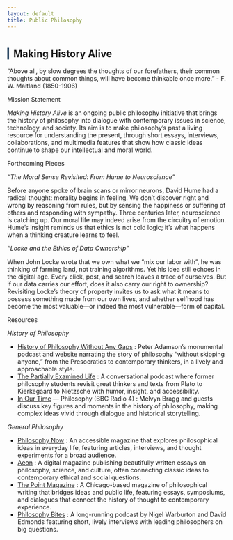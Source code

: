 ```yaml
---
layout: default
title: Public Philosophy
---
```


<div class="divider"></div>

<!-- ===== Making History Alive ===== -->
<h2 id="making-history-alive" style="font-size:1.6em; margin-top:40px; border-left:4px solid #1B3A57; padding-left:10px;">Making History Alive</h2>
<p class="center-paragraph">
  “Above all, by slow degrees the thoughts of our forefathers, their common thoughts about common things, will have become thinkable once more.” - F. W. Maitland (1850-1906)
</p>

<!--
<figure class="figure-torn">
  <img src="assets/public-history.webp" alt="Making History Alive visual">
</figure>
<p class="img-credit">Image credit: Placeholder</p>
-->

<div class="subhead">Mission Statement</div>
<p class="subdesc"><em>Making History Alive</em> is an ongoing public philosophy initiative that brings the history of philosophy into dialogue with contemporary issues in science, technology, and society. Its aim is to make philosophy’s past a living resource for understanding the present, through short essays, interviews, collaborations, and multimedia features that show how classic ideas continue to shape our intellectual and moral world.</p>

<div class="subhead">Forthcoming Pieces</div>
<p class="resource-category"><em>“The Moral Sense Revisited: From Hume to Neuroscience”</em></p>
<p class="subdesc">Before anyone spoke of brain scans or mirror neurons, David Hume had a radical thought: morality begins in feeling. We don’t discover right and wrong by reasoning from rules, but by sensing the happiness or suffering of others and responding with sympathy. Three centuries later, neuroscience is catching up. Our moral life may indeed arise from the circuitry of emotion. Hume’s insight reminds us that ethics is not cold logic; it’s what happens when a thinking creature learns to feel.
</p>

<p class="resource-category"><em>“Locke and the Ethics of Data Ownership”</em></p>
<p class="subdesc">When John Locke wrote that we own what we “mix our labor with”, he was thinking of farming land, not training algorithms. Yet his idea still echoes in the digital age. Every click, post, and search leaves a trace of ourselves. But if our data carries our effort, does it also carry our right to ownership? Revisiting Locke’s theory of property invites us to ask what it means to possess something made from our own lives, and whether selfhood has become the most valuable—or indeed the most vulnerable—form of capital.
</p>


<!-- ===== Resources ===== -->
<div class="subhead">Resources</div>

<p class="resource-category"><em>History of Philosophy</em></p>

<ul class="resource-list">
  <li>
    <a href="https://historyofphilosophy.net" target="_blank" rel="noopener">History of Philosophy Without Any Gaps</a> : Peter Adamson’s monumental podcast and website narrating the story of philosophy “without skipping anyone,” from the Presocratics to contemporary thinkers, in a lively and approachable style.
  </li>
  <li>
    <a href="https://artiallyexaminedlife.com" target="_blank" rel="noopener">The Partially Examined Life</a> : A conversational podcast where former philosophy students revisit great thinkers and texts from Plato to Kierkegaard to Nietzsche with humor, insight, and accessibility.
  </li>
  <li>
    <a href="https://www.bbc.co.uk/programmes/p01f0vzr" target="_blank" rel="noopener">In Our Time</a> — Philosophy (BBC Radio 4) : Melvyn Bragg and guests discuss key figures and moments in the history of philosophy, making complex ideas vivid through dialogue and historical storytelling.
  </li>
</ul>



<p class="resource-category"><em>General Philosophy</em></p>

<ul class="resource-list">
  <li>
    <a href="https://philosophynow.org" target="_blank" rel="noopener">Philosophy Now</a> : An accessible magazine that explores philosophical ideas in everyday life, featuring articles, interviews, and thought experiments for a broad audience.
  </li>
  <li><a href="https://aeon.co" target="_blank" rel="noopener">Aeon</a> : A digital magazine publishing beautifully written essays on philosophy, science, and culture, often connecting classic ideas to contemporary ethical and social questions.</li>
  <li><a href="https://thepointmag.com" target="_blank" rel="noopener">The Point Magazine</a> : A Chicago-based magazine of philosophical writing that bridges ideas and public life, featuring essays, symposiums, and dialogues that connect the history of thought to contemporary experience.</li>
  <li><a href="https://philosophybites.com" target="_blank" rel="noopener">Philosophy Bites</a> : A long-running podcast by Nigel Warburton and David Edmonds featuring short, lively interviews with leading philosophers on big questions.</li>
  
</ul>




<!-- ===== Topic Two (placeholder) ===== --
<h2 id="topic-two" style="font-size:1.6em; margin-top:40px; border-left:4px solid #1B3A57; padding-left:10px;">Topic Two</h2>
<p>
  A short description goes here. Keep one or two sentences that outline the theme, audience, and
  intended public impact. Replace this placeholder with your content.
</p>

<figure class="figure-torn">
  <img src="assets/placeholder-02.webp" alt="Topic Two visual">
</figure>
<p class="img-credit">Image credit: Placeholder</p>

<div class="subhead">Project A — (Placeholder)</div>
<p class="subdesc">Brief 1–2 sentence summary of the sub-project. What is the venue and audience?</p>
-->


<!-- ===== Topic Three (placeholder) ===== --
<h2 id="topic-three" style="font-size:1.6em; margin-top:40px; border-left:4px solid #1B3A57; padding-left:10px;">Topic Three</h2>
<p>
  A short description goes here. You can mirror the structure above to keep a consistent rhythm
  across the page. Replace this paragraph with the actual overview.
</p>

<figure class="figure-torn">
  <img src="assets/placeholder-03.webp" alt="Topic Three visual">
</figure>
<p class="img-credit">Image credit: Placeholder</p>

<div class="subhead">Project A — (Placeholder)</div>
<p class="subdesc">Brief 1–2 sentence summary of the sub-project. What is the public-facing outcome?</p>
-->

<div class="divider"></div>
